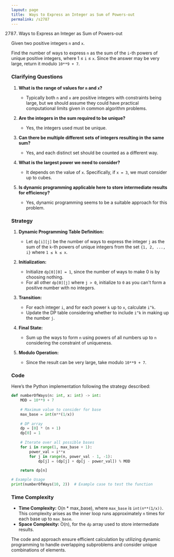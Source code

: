 ```yaml
---
layout: page
title:  Ways to Express an Integer as Sum of Powers-out
permalink: /s2787
---
```


2787. Ways to Express an Integer as Sum of Powers-out

Given two positive integers `n` and `x`.

Find the number of ways to express `n` as the sum of the `i`-th powers of unique positive integers, where 1 ≤ `i` ≤ `x`. Since the answer may be very large, return it modulo `10**9 + 7`.

### Clarifying Questions

1. **What is the range of values for `n` and `x`?**
   - Typically both `n` and `x` are positive integers with constraints being large, but we should assume they could have practical computational limits given in common algorithm problems.

2. **Are the integers in the sum required to be unique?**
   - Yes, the integers used must be unique.

3. **Can there be multiple different sets of integers resulting in the same sum?**
   - Yes, and each distinct set should be counted as a different way.

4. **What is the largest power we need to consider?**
   - It depends on the value of `x`. Specifically, if `x = 3`, we must consider up to cubes.

5. **Is dynamic programming applicable here to store intermediate results for efficiency?**
   - Yes, dynamic programming seems to be a suitable approach for this problem.

### Strategy

1. **Dynamic Programming Table Definition:**
   - Let `dp[i][j]` be the number of ways to express the integer `j` as the sum of the `k`-th powers of unique integers from the set `{1, 2, ..., i}` where `1 ≤ k ≤ x`.

2. **Initialization:**
   - Initialize `dp[0][0] = 1`, since the number of ways to make 0 is by choosing nothing.
   - For all other `dp[0][j]` where `j > 0`, initialize to `0` as you can't form a positive number with no integers.

3. **Transition:**
   - For each integer `i`, and for each power `k` up to `x`, calculate `i^k`.
   - Update the DP table considering whether to include `i^k` in making up the number `j`.

4. **Final State:**
   - Sum up the ways to form `n` using powers of all numbers up to `n` considering the constraint of uniqueness.

5. **Modulo Operation:**
   - Since the result can be very large, take modulo `10**9 + 7`.

### Code

Here’s the Python implementation following the strategy described:

```python
def numberOfWays(n: int, x: int) -> int:
    MOD = 10**9 + 7
    
    # Maximum value to consider for base
    max_base = int(n**(1/x))
    
    # DP array
    dp = [0] * (n + 1)
    dp[0] = 1
    
    # Iterate over all possible bases
    for i in range(1, max_base + 1):
        power_val = i**x
        for j in range(n, power_val - 1, -1):
            dp[j] = (dp[j] + dp[j - power_val]) % MOD
    
    return dp[n]

# Example Usage
print(numberOfWays(10, 2))  # Example case to test the function
```

### Time Complexity

- **Time Complexity:** O(n * max_base), where `max_base` is `int(n**(1/x))`. This complexity arises as the inner loop runs approximately `n` times for each base up to `max_base`.
- **Space Complexity:** O(n), for the `dp` array used to store intermediate results.

The code and approach ensure efficient calculation by utilizing dynamic programming to handle overlapping subproblems and consider unique combinations of elements.